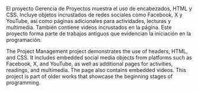 El proyecto Gerencia de Proyectos muestra el uso de encabezados, HTML y CSS. Incluye objetos incrustados de redes sociales como Facebook, X y YouTube, así como páginas adicionales para actividades, lecturas y multimedia. También contiene videos incrustados en la página. Este proyecto forma parte de trabajos antiguos que evidencian la iniciación en la programación.

The Project Management project demonstrates the use of headers, HTML, and CSS. It includes embedded social media objects from platforms such as Facebook, X, and YouTube, as well as additional pages for activities, readings, and multimedia. The page also contains embedded videos. This project is part of older works that showcase the beginning stages of programming.
